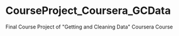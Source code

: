 # CourseProject_Coursera_GCData
Final Course Project of "Getting and Cleaning Data" Coursera Course
